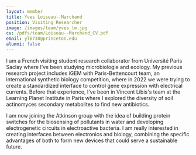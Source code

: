 ```yaml
---
layout: member
title: Yves Loiseau--Marchand
position: Visiting Researcher
image: /images/team/yves_lm.jpg
cv: /pdfs/team/Loiseau--Marchand_CV.pdf
email: yl6730@princeton.edu
alumni: false
---
```


I am a French visiting student research collaborator from Université Paris Saclay where I’ve been studying microbiologie and ecology. My previous research project includes iGEM with Paris-Bettencourt team, an international synthetic biology competition, where in 2022 we were trying to create a standardized interface to control gene expression with electrical currents. Before that experience, I’ve been in Vincent Libis's team at the Learning Planet Institute in Paris where I explored the diversity of soil actinomyces secondary metabolites to find new antibiotics.

I am now joining the Atkinson group with the idea of building protein switches for the biosensing of pollutants in water and developing electrogenetic circuits in electroactive bacteria. I am really interested in creating interfaces between electronics and biology, combining the specific advantages of both to form new devices that could serve a sustainable future.